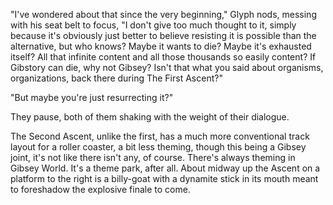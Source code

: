"I've wondered about that since the very beginning," Glyph nods, messing with his seat belt to focus, "I don't give too much thought to it, simply because it's obviously just better to believe resisting it is possible than the alternative, but who knows? Maybe it wants to die? Maybe it's exhausted itself? All that infinite content and all those thousands so easily content? If Gibstory can die, why not Gibsey? Isn't that what you said about organisms, organizations, back there during The First Ascent?"

"But maybe you're just resurrecting it?"

They pause, both of them shaking with the weight of their dialogue.

The Second Ascent, unlike the first, has a much more conventional track layout for a roller coaster, a bit less theming, though this being a Gibsey joint, it's not like there isn't any, of course. There's always theming in Gibsey World. It's a theme park, after all. About midway up the Ascent on a platform to the right is a billy-goat with a dynamite stick in its mouth meant to foreshadow the explosive finale to come.